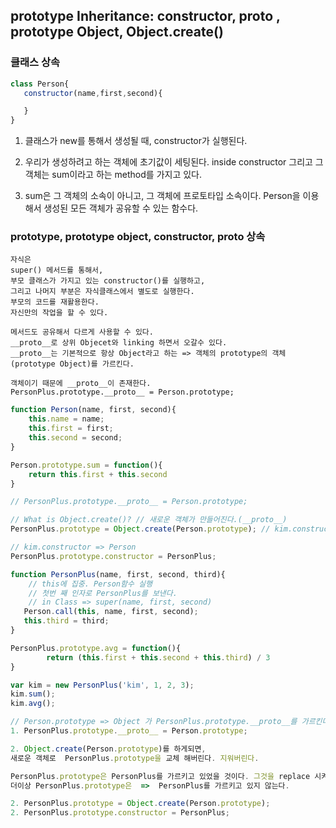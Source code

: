 ## prototype Inheritance: constructor, __proto__ , prototype Object, Object.create()


### 클래스 상속
 ```js
class Person{
    constructor(name,first,second){

    }
}
 ```

 1. 클래스가 new를 통해서 생성될 때, constructor가 실행된다.

 2. 우리가 생성하려고 하는 객체에 초기값이 세팅된다. inside constructor
 그리고 그 객체는 sum이라고 하는 method를 가지고 있다.

 3. sum은 그 객체의 소속이 아니고, 그 객체에 프로토타입 소속이다.
 Person을 이용해서 생성된 모든 객체가 공유할 수 있는 함수다.

###  prototype, prototype object, constructor,  __proto__  상속
```
자식은 
super() 메서드를 통해서,  
부모 클래스가 가지고 있는 constructor()를 실행하고,
그리고 나머지 부분은 자식클래스에서 별도로 실행한다.
부모의 코드를 재활용한다.
자신만의 작업을 할 수 있다.
   
메서드도 공유해서 다르게 사용할 수 있다.
__proto__로 상위 Objecet와 linking 하면서 오갈수 있다.
__proto__는 기본적으로 항상 Object라고 하는 => 객체의 prototype의 객체(prototype Object)를 가르킨다. 
 
객체이기 때문에 __proto__이 존재한다.
PersonPlus.prototype.__proto__ = Person.prototype;
```
```js
function Person(name, first, second){
    this.name = name;
    this.first = first;
    this.second = second;
}

Person.prototype.sum = function(){
    return this.first + this.second
}

// PersonPlus.prototype.__proto__ = Person.prototype;

// What is Object.create()? // 새로운 객체가 만들어진다.(__proto__)
PersonPlus.prototype = Object.create(Person.prototype); // kim.constructor => Person. Not "PersonPlus"

// kim.constructor => Person
PersonPlus.prototype.constructor = PersonPlus;

function PersonPlus(name, first, second, third){
    // this에 집중. Person함수 실행
    // 첫번 째 인자로 PersonPlus를 보낸다.
    // in Class => super(name, first, second)
   Person.call(this, name, first, second);
   this.third = third;
}

PersonPlus.prototype.avg = function(){
        return (this.first + this.second + this.third) / 3
}

var kim = new PersonPlus('kim', 1, 2, 3);
kim.sum();
kim.avg();
```

```js
// Person.prototype => Object 가 PersonPlus.prototype.__proto__를 가르킨다.
1. PersonPlus.prototype.__proto__ = Person.prototype;

2. Object.create(Person.prototype)를 하게되면,
새로운 객체로  PersonPlus.prototype을 교체 해버린다. 지워버린다.

PersonPlus.prototype은 PersonPlus를 가르키고 있었을 것이다. 그것을 replace 시켜버린다.
더이상 PersonPlus.prototype은  =>  PersonPlus를 가르키고 있지 않는다.

2. PersonPlus.prototype = Object.create(Person.prototype); 
2. PersonPlus.prototype.constructor = PersonPlus;
```
